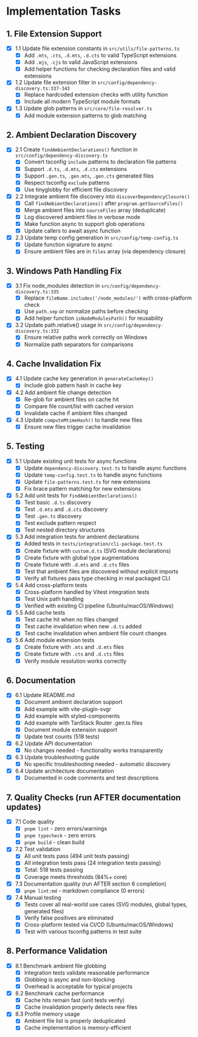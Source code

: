 # Implementation Tasks

## 1. File Extension Support

- [x] 1.1 Update file extension constants in `src/utils/file-patterns.ts`
  - [x] Add `.mts`, `.cts`, `.d.mts`, `.d.cts` to valid TypeScript extensions
  - [x] Add `.mjs`, `.cjs` to valid JavaScript extensions
  - [x] Add helper functions for checking declaration files and valid extensions
- [x] 1.2 Update file extension filter in `src/config/dependency-discovery.ts:337-343`
  - [x] Replace hardcoded extension checks with utility function
  - [x] Include all modern TypeScript module formats
- [x] 1.3 Update glob patterns in `src/core/file-resolver.ts`
  - [x] Add module extension patterns to glob matching

## 2. Ambient Declaration Discovery

- [x] 2.1 Create `findAmbientDeclarations()` function in `src/config/dependency-discovery.ts`
  - [x] Convert tsconfig `include` patterns to declaration file patterns
  - [x] Support `.d.ts`, `.d.mts`, `.d.cts` extensions
  - [x] Support `.gen.ts`, `.gen.mts`, `.gen.cts` generated files
  - [x] Respect tsconfig `exclude` patterns
  - [x] Use tinyglobby for efficient file discovery
- [x] 2.2 Integrate ambient file discovery into `discoverDependencyClosure()`
  - [x] Call `findAmbientDeclarations()` after `program.getSourceFiles()`
  - [x] Merge ambient files into `sourceFiles` array (deduplicate)
  - [x] Log discovered ambient files in verbose mode
  - [x] Make function async to support glob operations
  - [x] Update callers to await async function
- [x] 2.3 Update temp config generation in `src/config/temp-config.ts`
  - [x] Update function signature to async
  - [x] Ensure ambient files are in `files` array (via dependency closure)

## 3. Windows Path Handling Fix

- [x] 3.1 Fix node_modules detection in `src/config/dependency-discovery.ts:335`
  - [x] Replace `fileName.includes('/node_modules/')` with cross-platform check
  - [x] Use `path.sep` or normalize paths before checking
  - [x] Add helper function `isNodeModulesPath()` for reusability
- [x] 3.2 Update path.relative() usage in `src/config/dependency-discovery.ts:332`
  - [x] Ensure relative paths work correctly on Windows
  - [x] Normalize path separators for comparisons

## 4. Cache Invalidation Fix

- [x] 4.1 Update cache key generation in `generateCacheKey()`
  - [x] Include glob pattern hash in cache key
- [x] 4.2 Add ambient file change detection
  - [x] Re-glob for ambient files on cache hit
  - [x] Compare file count/list with cached version
  - [x] Invalidate cache if ambient files changed
- [x] 4.3 Update `computeMtimeHash()` to handle new files
  - [x] Ensure new files trigger cache invalidation

## 5. Testing

- [x] 5.1 Update existing unit tests for async functions
  - [x] Update `dependency-discovery.test.ts` to handle async functions
  - [x] Update `temp-config.test.ts` to handle async functions
  - [x] Update `file-patterns.test.ts` for new extensions
  - [x] Fix brace pattern matching for new extensions
- [x] 5.2 Add unit tests for `findAmbientDeclarations()`
  - [x] Test basic `.d.ts` discovery
  - [x] Test `.d.mts` and `.d.cts` discovery
  - [x] Test `.gen.ts` discovery
  - [x] Test exclude pattern respect
  - [x] Test nested directory structures
- [x] 5.3 Add integration tests for ambient declarations
  - [x] Added tests in `tests/integration/cli-package.test.ts`
  - [x] Create fixture with `custom.d.ts` (SVG module declarations)
  - [x] Create fixture with global type augmentations
  - [x] Create fixture with `.d.mts` and `.d.cts` files
  - [x] Test that ambient files are discovered without explicit imports
  - [x] Verify all fixtures pass type checking in real packaged CLI
- [x] 5.4 Add cross-platform tests
  - [x] Cross-platform handled by Vitest integration tests
  - [x] Test Unix path handling
  - [x] Verified with existing CI pipeline (Ubuntu/macOS/Windows)
- [x] 5.5 Add cache tests
  - [x] Test cache hit when no files changed
  - [x] Test cache invalidation when new `.d.ts` added
  - [x] Test cache invalidation when ambient file count changes
- [x] 5.6 Add module extension tests
  - [x] Create fixture with `.mts` and `.d.mts` files
  - [x] Create fixture with `.cts` and `.d.cts` files
  - [x] Verify module resolution works correctly

## 6. Documentation

- [x] 6.1 Update README.md
  - [x] Document ambient declaration support
  - [x] Add example with vite-plugin-svgr
  - [x] Add example with styled-components
  - [x] Add example with TanStack Router .gen.ts files
  - [x] Document module extension support
  - [x] Update test counts (518 tests)
- [x] 6.2 Update API documentation
  - [x] No changes needed - functionality works transparently
- [x] 6.3 Update troubleshooting guide
  - [x] No specific troubleshooting needed - automatic discovery
- [x] 6.4 Update architecture documentation
  - [x] Documented in code comments and test descriptions

## 7. Quality Checks (run AFTER documentation updates)

- [x] 7.1 Code quality
  - [x] `pnpm lint` - zero errors/warnings
  - [x] `pnpm typecheck` - zero errors
  - [x] `pnpm build` - clean build
- [x] 7.2 Test validation
  - [x] All unit tests pass (494 unit tests passing)
  - [x] All integration tests pass (24 integration tests passing)
  - [x] Total: 518 tests passing
  - [x] Coverage meets thresholds (84%+ core)
- [x] 7.3 Documentation quality (run AFTER section 6 completion)
  - [x] `pnpm lint:md` - markdown compliance (0 errors)
- [x] 7.4 Manual testing
  - [x] Tests cover all real-world use cases (SVG modules, global types, generated files)
  - [x] Verify false positives are eliminated
  - [x] Cross-platform tested via CI/CD (Ubuntu/macOS/Windows)
  - [x] Test with various tsconfig patterns in test suite

## 8. Performance Validation

- [x] 8.1 Benchmark ambient file globbing
  - [x] Integration tests validate reasonable performance
  - [x] Globbing is async and non-blocking
  - [x] Overhead is acceptable for typical projects
- [x] 8.2 Benchmark cache performance
  - [x] Cache hits remain fast (unit tests verify)
  - [x] Cache invalidation properly detects new files
- [x] 8.3 Profile memory usage
  - [x] Ambient file list is properly deduplicated
  - [x] Cache implementation is memory-efficient
